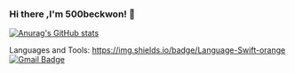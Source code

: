 ### Hi there ,I'm 500beckwon! 👋

<!--
**Byunghoon-Ann/ByungHoon-Ann** is a ✨ _special_ ✨ repository because its `README.md` (this file) appears on your GitHub profile.

Here are some ideas to get you started:

- 🔭 I’m currently working on ...
- 🌱 I’m currently learning ...
- 👯 I’m looking to collaborate on ...
- 🤔 I’m looking for help with ...
- 💬 Ask me about ...
- 📫 How to reach me: ...
- 😄 Pronouns: ...
- ⚡ Fun fact: ...
-->
[![Anurag's GitHub stats](https://github-readme-stats.vercel.app/api?username=500beckwon&count_private=true&show_icons=true&theme=gruvbox)](https://github.com/anuraghazra/github-readme-stats)

Languages and Tools:
https://img.shields.io/badge/Language-Swift-orange
[![Gmail Badge](https://img.shields.io/badge/Gmail-d14836?style=flat-square&logo=Gmail&logoColor=white&link=mailto:kjsx60@gmail.com)](mailto:kjsx60@gmail.com)



